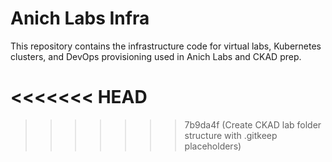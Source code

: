 # Anich Labs Infra

This repository contains the infrastructure code for virtual labs, Kubernetes clusters, and DevOps provisioning used in Anich Labs and CKAD prep.

<<<<<<< HEAD
=======

>>>>>>> 7b9da4f (Create CKAD lab folder structure with .gitkeep placeholders)
